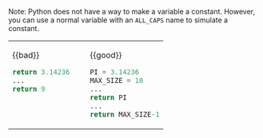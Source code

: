 Note: Python does not have a way to make a variable a constant. However, you can use a normal variable with an `ALL_CAPS` name to simulate a constant.

<table> 
<tr>
  <td valign="top">

{{bad}}
```python
return 3.14236
...
return 9
```
  </td>
  <td>&nbsp;&nbsp;<br><br></td>
  <td valign="top">

{{good}}
```python
PI = 3.14236
MAX_SIZE = 10
...
return PI
...
return MAX_SIZE-1
```
  </td>
</tr>
</table> 